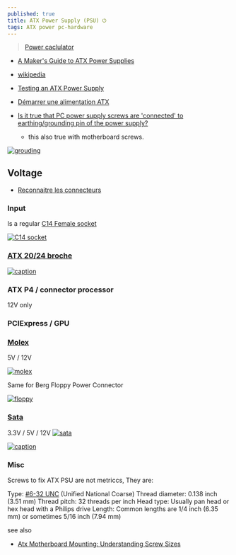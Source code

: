 ```yaml
---
published: true
title: ATX Power Supply (PSU) ⏻
tags: ATX power pc-hardware
---
```

> [Power caclulator](https://www.bequiet.com/fr/psucalculator/)

- [A Maker's Guide to ATX Power Supplies](https://www.instructables.com/id/A-Makers-Guide-to-ATX-Power-Supplies/)
- [wikipedia](https://en.wikipedia.org/wiki/Power_supply_unit_%28computer%29)
- [Testing an ATX Power Supply](http://www.certiguide.com/apfr/cg_apfr_TestinganATXPowerSupply.htm)

- [Démarrer une alimentation ATX](http://www.adnpc.net/articles/54-demarrer-une-alimentation-atx-sans-carte-mere/1-la-jonction-des-2-pins.html)

- [Is it true that PC power supply screws are 'connected' to earthing/grounding pin of the power supply?](https://superuser.com/questions/1721073/is-it-true-that-pc-power-supply-screws-are-connected-to-earthing-grounding-pin)
	- this also true with motherboard screws.
    
[![grouding](https://i.sstatic.net/SI6y2.jpg)](https://superuser.com/questions/1721073/is-it-true-that-pc-power-supply-screws-are-connected-to-earthing-grounding-pin)

## Voltage

- [Reconnaitre les connecteurs](https://www.commentcamarche.net/faq/18327-reconnaitre-les-connecteurs-de-mon-alimentation)

### Input

Is a regular [C14 Female socket](https://www.amazon.fr/RUNCCI-YUN-Montage-connecteur-dalimentation-Adaptateur/dp/B08BZ8SXJV)

[![C14 socket](https://www.elcoteam.com/media/wysiwyg/321/32142R03_42R034112_size.gif)](https://www.elcoteam.com/k-b-42r034112-connettore-maschio-iec-c14-da-pannello)

### [ATX  20/24 broche](https://www.lifewire.com/atx-24-pin-12v-power-supply-pinout-2624578)

[![caption](https://upload.wikimedia.org/wikipedia/commons/thumb/0/04/ATX_PS_signals.svg/360px-ATX_PS_signals.svg.png)](https://en.wikipedia.org/wiki/ATX#Power_supply)

### ATX P4 / connector processor

12V only

### PCIExpress / GPU

### [Molex](https://en.wikipedia.org/wiki/Molex_connector)

5V / 12V

[![molex](https://www.wiki.robotz.com/images/4/48/Four_Pin_Molex_Connector01.png)](https://www.wiki.robotz.com/index.php/PC_Power_Supply_Voltage_Data_and_Connector_Types#Four_Pin_Molex_Power_Connector)

Same for Berg Floppy Power Connector

[![floppy](https://www.wiki.robotz.com/images/4/4a/BergFloppyPowerConnector.png)](https://www.wiki.robotz.com/index.php/PC_Power_Supply_Voltage_Data_and_Connector_Types#Berg_Floppy_Power_Connector)

### [Sata](https://en.wikipedia.org/wiki/SATA#SATA_Power_connectors)

3.3V / 5V / 12V
[![sata](https://www.wiki.robotz.com/images/c/c2/PowerSupplyVoltageDataforPersonalComputers03.png)](https://www.wiki.robotz.com/index.php/PC_Power_Supply_Voltage_Data_and_Connector_Types#Serial_ATA_Power_Connector)


[![caption](https://blog.ecoflow.com/us/wp-content/uploads/2025/03/3-1024x614.jpg)](https://blog.ecoflow.com/us/pc-power-supplies-guide/)

### Misc

Screws to fix ATX PSU are not metriccs,
They are: 

Type: [#6-32 UNC](https://www.amazon.fr/dp/B0CZN6LHHJ) (Unified National Coarse)
Thread diameter: 0.138 inch (3.51 mm)
Thread pitch: 32 threads per inch
Head type: Usually pan head or hex head with a Philips drive
Length: Common lengths are 1/4 inch (6.35 mm) or sometimes 5/16 inch (7.94 mm)

see also
- [Atx Motherboard Mounting: Understanding Screw Sizes](https://shuntool.com/article/atx-motherboard-screw-size)
